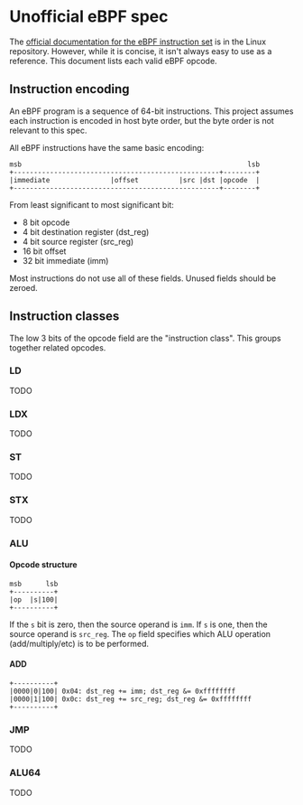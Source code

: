 # Unofficial eBPF spec

The [official documentation for the eBPF instruction set][1] is in the
Linux repository. However, while it is concise, it isn't always easy to
use as a reference. This document lists each valid eBPF opcode.

[1]: https://www.kernel.org/doc/Documentation/networking/filter.txt

## Instruction encoding

An eBPF program is a sequence of 64-bit instructions. This project assumes each
instruction is encoded in host byte order, but the byte order is not relevant
to this spec.

All eBPF instructions have the same basic encoding:

    msb                                                        lsb
    +---------------------------------------------------+--------+
    |immediate               |offset          |src |dst |opcode  |
    +---------------------------------------------------+--------+

From least significant to most significant bit:

 - 8 bit opcode
 - 4 bit destination register (dst_reg)
 - 4 bit source register (src_reg)
 - 16 bit offset
 - 32 bit immediate (imm)

Most instructions do not use all of these fields. Unused fields should be
zeroed.

## Instruction classes

The low 3 bits of the opcode field are the "instruction class".
This groups together related opcodes.

### LD

TODO

### LDX

TODO

### ST

TODO

### STX

TODO

### ALU

#### Opcode structure

    msb      lsb
    +----------+
    |op  |s|100|
    +----------+

If the `s` bit is zero, then the source operand is `imm`. If `s` is one, then
the source operand is `src_reg`. The `op` field specifies which ALU operation
(add/multiply/etc) is to be performed.

#### ADD

    +----------+
    |0000|0|100| 0x04: dst_reg += imm; dst_reg &= 0xffffffff
    |0000|1|100| 0x0c: dst_reg += src_reg; dst_reg &= 0xffffffff
    +----------+

### JMP

TODO

### ALU64

TODO
